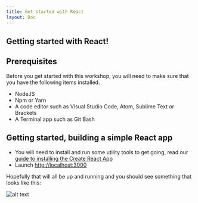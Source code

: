 ```yaml
---
title: Get started with React
layout: Doc
---
```


## Getting started with React!
## Prerequisites

Before you get started with this workshop, you will need to make sure that you have the following items installed.

* NodeJS
* Npm or Yarn
* A code editor such as Visual Studio Code, Atom, Sublime Text or Brackets
* A Terminal app such as Git Bash

## Getting started, building a simple React app

* You will need to install and run some utility tools to get going, read our [guide to installing the Create React App](/guide/frontend/react/)
* Launch [http://localhost:3000](http://localhost:3000) 

Hopefully that will all be up and running and you should see something that looks like this:

![alt text](/assets/welcome-to-react.png "Title")

